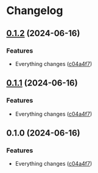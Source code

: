 # Changelog

## [0.1.2](https://github.com/bukowabot/release-please-bug1/compare/core-rust-v0.1.1...core-rust-v0.1.2) (2024-06-16)


### Features

* Everything changes ([c04a4f7](https://github.com/bukowabot/release-please-bug1/commit/c04a4f7bc96bd003882051cc722fa849f2e21edf))

## [0.1.1](https://github.com/bukowabot/release-please-bug1/compare/core-rust-v0.1.0...core-rust-v0.1.1) (2024-06-16)


### Features

* Everything changes ([c04a4f7](https://github.com/bukowabot/release-please-bug1/commit/c04a4f7bc96bd003882051cc722fa849f2e21edf))

## 0.1.0 (2024-06-16)


### Features

* Everything changes ([c04a4f7](https://github.com/bukowabot/release-please-bug1/commit/c04a4f7bc96bd003882051cc722fa849f2e21edf))
